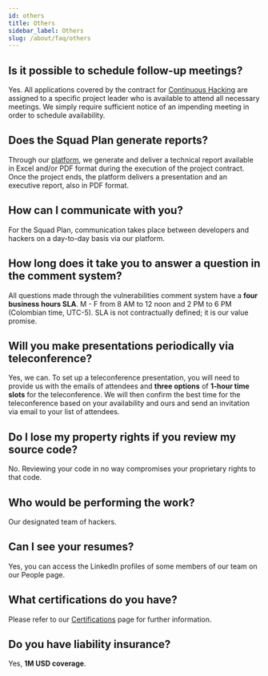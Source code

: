 ```yaml
---
id: others
title: Others
sidebar_label: Others
slug: /about/faq/others
---
```


## Is it possible to schedule follow-up meetings?

Yes.
All applications covered by the contract
for [Continuous Hacking](https://fluidattacks.com/services/continuous-hacking/)
are assigned to a specific project leader
who is available to attend all necessary meetings.
We simply require sufficient notice
of an impending meeting
in order to schedule availability.

## Does the Squad Plan generate reports?

Through our [platform](https://fluidattacks.com/categories/arm/),
we generate and deliver a technical report
available in Excel and/or PDF format
during the execution of the project contract.
Once the project ends,
the platform delivers a presentation
and an executive report,
also in PDF format.

## How can I communicate with you?

For the Squad Plan,
communication takes place
between developers and hackers
on a day-to-day basis
via our platform.

## How long does it take you to answer a question in the comment system?

All questions made
through the vulnerabilities comment system
have a **four business hours SLA**.
M - F from 8 AM to 12 noon
and 2 PM to 6 PM
(Colombian time, UTC-5).
SLA is not contractually defined;
it is our value promise.

## Will you make presentations periodically via teleconference?

Yes, we can.
To set up a teleconference presentation,
you will need to provide us
with the emails of attendees
and **three options** of **1-hour time slots**
for the teleconference.
We will then confirm
the best time for the teleconference
based on your availability and ours
and send an invitation via email
to your list of attendees.

## Do I lose my property rights if you review my source code?

No.
Reviewing your code
in no way compromises your proprietary rights
to that code.

## Who would be performing the work?

Our designated team of hackers.

## Can I see your resumes?

Yes,
you can access the LinkedIn profiles
of some members of our team
on our People page.

## What certifications do you have?

Please refer to our
[Certifications](https://fluidattacks.com/about-us/certifications/)
page for further information.

## Do you have liability insurance?

Yes,
**1M USD coverage**.
